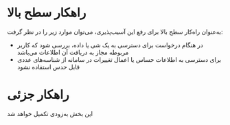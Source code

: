 # راهکار سطح بالا
به‌عنوان راه‌کار سطح بالا برای رفع این آسیب‌پذیری، می‌توان موارد زیر را در نظر گرفت:
* در هنگام درخواست برای دسترسی به یک شی یا داده، بررسی شود که کاربر مربوطه مجاز به دریافت آن اطلاعات می‌باشد
* برای دسترسی به اطلاعات حساس یا اعمال تغییرات در سامانه از شناسه‌های عددی قابل حدس استفاده نشود
# راهکار جزئی
این بخش به‌زودی تکمیل خواهد شد